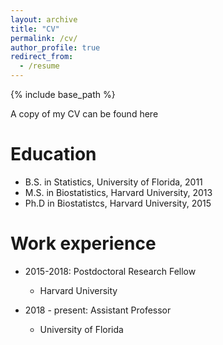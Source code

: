 ```yaml
---
layout: archive
title: "CV"
permalink: /cv/
author_profile: true
redirect_from:
  - /resume
---
```


{% include base_path %}

A copy of my CV can be found here

Education
======
* B.S. in Statistics, University of Florida, 2011
* M.S. in Biostatistics, Harvard University, 2013
* Ph.D in Biostatistcs, Harvard University, 2015

Work experience
======
* 2015-2018: Postdoctoral Research Fellow
  * Harvard University

* 2018 - present: Assistant Professor
  * University of Florida
 

